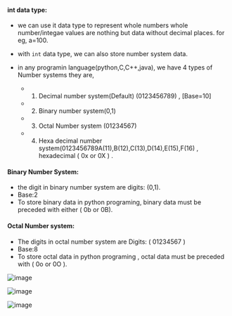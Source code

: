 #### int data type: 
- we can use it data type to represent whole numbers whole number/integae values are nothing but data without decimal places. for eg, a=100.
     
- with `int` data type, we can also store number system data.
- in any programin language(python,C,C++,java), we have 4 types of Number systems they are,
   - 1. Decimal number system(Default) (0123456789) , [Base=10]
    - 2. Binary number system(0,1)
     - 3. Octal Number system (01234567)
    - 4. Hexa decimal number system(0123456789A(11),B(12),C(13),D(14),E(15),F(16) , hexadecimal ( 0x or 0X ) .   


#### Binary Number System: 
- the digit in binary number system are digits: (0,1).
- Base:2
- To store binary data in python programing, binary data must be preceded with either ( 0b or 0B).
#### Octal Number system:
- The digits in octal number system are Digits: ( 01234567 )
- Base:8
- To store octal  data in python programing , octal data must be preceded with  ( 0o or 0O ).



![image](https://github.com/user-attachments/assets/8b1a9841-88fe-4447-b145-fc9a4a80ce68)

![image](https://github.com/user-attachments/assets/e793c7af-586d-44bf-801d-e27f3af1c335)


![image](https://github.com/user-attachments/assets/18540204-639c-49dd-a5bf-60ac60e6de11)
